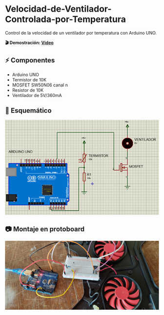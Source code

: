# Velocidad-de-Ventilador-Controlada-por-Temperatura
Control de la velocidad de un ventilador por temperatura con Arduino UNO.

**🎬 Demostración: [Video](https://www.youtube.com/watch?v=LNJPHR0Pbnc)**


## ⚡ Componentes
- Arduino UNO
- Termistor de 10K
- MOSFET SW50N06 canal n
- Resistor de 10K
- Ventilador de 5V/360mA

## 📐 Esquemático
![alt text](./Imagenes/Diagrama.PNG)

## 📷 Montaje en protoboard
![alt text](./Imagenes/Montaje.jpg)
